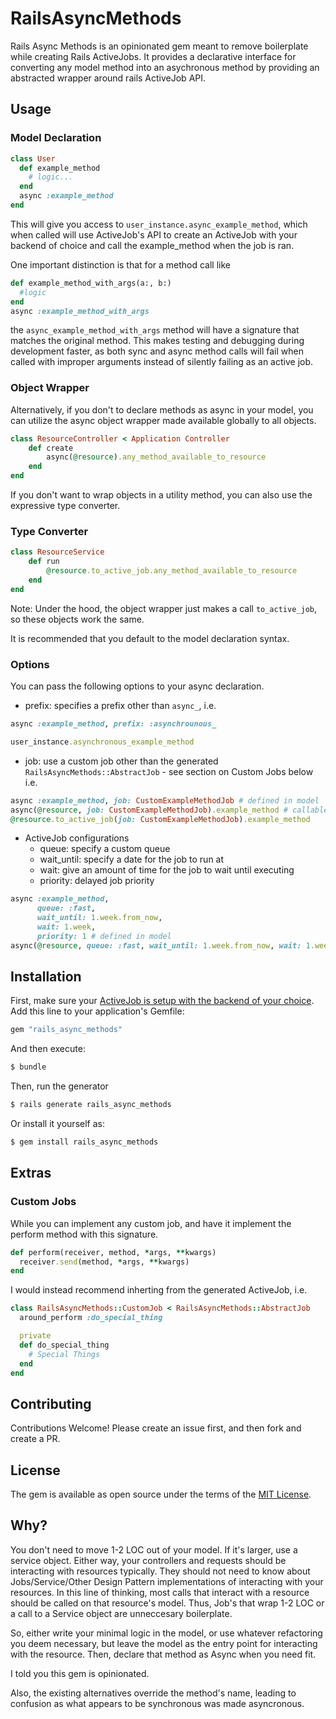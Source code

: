 # RailsAsyncMethods
Rails Async Methods is an opinionated gem meant to remove boilerplate while creating Rails ActiveJobs. It provides a declarative interface for converting any model method into an asychronous method by providing an abstracted wrapper around rails ActiveJob API.

## Usage
### Model Declaration
```ruby
class User
  def example_method
    # logic...
  end
  async :example_method
end
```
This will give you access to ```user_instance.async_example_method```, which when called will use ActiveJob's API to create an ActiveJob with your backend of choice and call the example_method when the job is ran.

One important distinction is that for a method call like
```ruby
def example_method_with_args(a:, b:)
  #logic
end
async :example_method_with_args
```
the ```async_example_method_with_args``` method will have a signature that matches the original method. This makes testing and debugging during development faster, as both sync and async method calls will fail when called with improper arguments instead of silently failing as an active job.

### Object Wrapper
Alternatively, if you don't to declare methods as async in your model, you can utilize the async object wrapper made available globally to all objects.
```ruby
class ResourceController < Application Controller
    def create
        async(@resource).any_method_available_to_resource
    end
end
```
If you don't want to wrap objects in a utility method, you can also use the expressive type converter.
### Type Converter
```ruby
class ResourceService
    def run
        @resource.to_active_job.any_method_available_to_resource
    end
end
```

Note: Under the hood, the object wrapper just makes a call ```to_active_job```, so these objects work the same. 

It is recommended that you default to the model declaration syntax.
### Options

You can pass the following options to your async declaration.

- prefix: specifies a prefix other than ```async_```, i.e.
```ruby
async :example_method, prefix: :asynchrounous_

user_instance.asynchronous_example_method
```

- job: use a custom job other than the generated ```RailsAsyncMethods::AbstractJob``` - see section on Custom Jobs below i.e.
```ruby
async :example_method, job: CustomExampleMethodJob # defined in model
async(@resource, job: CustomExampleMethodJob).example_method # callable anywhere
@resource.to_active_job(job: CustomExampleMethodJob).example_method

```

- ActiveJob configurations
    - queue: specify a custom queue
    - wait_until: specify a date for the job to run at
    - wait: give an amount of time for the job to wait until executing
    - priority: delayed job priority
```ruby
async :example_method, 
      queue: :fast, 
      wait_until: 1.week.from_now, 
      wait: 1.week, 
      priority: 1 # defined in model
async(@resource, queue: :fast, wait_until: 1.week.from_now, wait: 1.week, priority: 1).example_method # same as calling @resource.async_example_method when above is defined in model
```

## Installation
First, make sure your [ActiveJob is setup with the backend of your choice](https://edgeguides.rubyonrails.org/active_job_basics.html#job-execution). 
Add this line to your application's Gemfile:

```ruby
gem "rails_async_methods"
```

And then execute:
```bash
$ bundle
```

Then, run the generator
```bash
$ rails generate rails_async_methods
```

Or install it yourself as:
```bash
$ gem install rails_async_methods
```

## Extras

### Custom Jobs
While you can implement any custom job, and have it implement the perform method with this signature.
```ruby
def perform(receiver, method, *args, **kwargs)
  receiver.send(method, *args, **kwargs)
end
```

I would instead recommend inherting from the generated ActiveJob, i.e.

```ruby
class RailsAsyncMethods::CustomJob < RailsAsyncMethods::AbstractJob
  around_perform :do_special_thing

  private
  def do_special_thing
    # Special Things
  end
end
```

## Contributing
Contributions Welcome! Please create an issue first, and then fork and create a PR. 

## License
The gem is available as open source under the terms of the [MIT License](https://opensource.org/licenses/MIT).

## Why?
You don't need to move 1-2 LOC out of your model. If it's larger, use a service object. Either way, your controllers and requests should be interacting with resources typically. They should not need to know about Jobs/Service/Other Design Pattern implementations of interacting with your resources. In this line of thinking, most calls that interact with a resource should be called on that resource's model. Thus, Job's that wrap 1-2 LOC or a call to a Service object are unneccesary boilerplate.

So, either write your minimal logic in the model, or use whatever refactoring you deem necessary, but leave the model as the entry point for interacting with the resource. Then, declare that method as Async when you need fit.

I told you this gem is opinionated.

Also, the existing alternatives override the method's name, leading to confusion as what appears to be synchronous was made asyncronous. 
